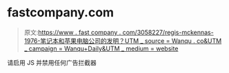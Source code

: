 # fastcompany.com

> 原文:[https://www . fast company . com/3058227/regis-mckennas-1976-笔记本和苹果电脑公司的发明？UTM _ source = Wanqu . co&UTM _ campaign = Wanqu+Daily&UTM _ medium = website](https://www.fastcompany.com/3058227/regis-mckennas-1976-notebook-and-the-invention-of-apple-computer-inc?utm_source=wanqu.co&utm_campaign=Wanqu+Daily&utm_medium=website)

请启用 JS 并禁用任何广告拦截器